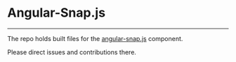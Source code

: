 # Angular-Snap.js
- - -

The repo holds built files for the [angular-snap.js](https://github.com/jtrussell/angular-snap.js) component.

Please direct issues and contributions there.
